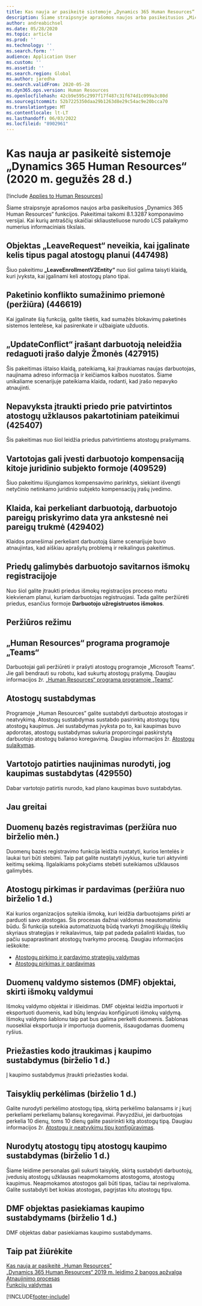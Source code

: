 ```yaml
---
title: Kas nauja ar pasikeitė sistemoje „Dynamics 365 Human Resources“ (2020 m. gegužės 28 d.)
description: Šiame straipsnyje aprašomos naujos arba pasikeitusios „Microsoft Dynamics 365 Human Resources” funkcijos 2020 m. gegužės 28 d.
author: andreabichsel
ms.date: 05/28/2020
ms.topic: article
ms.prod: ''
ms.technology: ''
ms.search.form: ''
audience: Application User
ms.custom: ''
ms.assetid: ''
ms.search.region: Global
ms.author: jaredha
ms.search.validFrom: 2020-05-28
ms.dyn365.ops.version: Human Resources
ms.openlocfilehash: 42cb9e595c2997f17f487c31f674d1c099a3c80d
ms.sourcegitcommit: 52b7225350daa29b1263d8e29c54ac9e20bcca70
ms.translationtype: MT
ms.contentlocale: lt-LT
ms.lasthandoff: 06/03/2022
ms.locfileid: "8902961"
---
```

# <a name="whats-new-or-changed-in-dynamics-365-human-resources-may-28-2020"></a>Kas nauja ar pasikeitė sistemoje „Dynamics 365 Human Resources“ (2020 m. gegužės 28 d.)

[!include [Applies to Human Resources](../includes/applies-to-hr.md)]

Šiame straipsnyje aprašomos naujos arba pasikeitusios „Dynamics 365 Human Resources“ funkcijos. Pakeitimai taikomi 8.1.3287 komponavimo versijai. Kai kurių antraščių skaičiai skliausteliuose nurodo LCS palaikymo numerius informaciniais tikslais.

## <a name="leaverequest-entity-doesnt-work-when-you-enable-multiple-types-per-leave-plan-447498"></a>Objektas „LeaveRequest“ neveikia, kai įgalinate kelis tipus pagal atostogų planui (447498)

Šiuo pakeitimu **„LeaveEnrollmentV2Entity“** nuo šiol galima taisyti klaidą, kuri įvyksta, kai įgalinami keli atostogų plano tipai.

## <a name="batch-contention-reduction-feature-preview-446619"></a>Paketinio konflikto sumažinimo priemonė (peržiūra) (446619)

Kai įgalinate šią funkciją, galite tikėtis, kad sumažės blokavimų paketinės sistemos lentelėse, kai pasirenkate ir užbaigiate užduotis.

## <a name="updateconflict-while-saving-worker-prevents-editing-a-record-in-people-427915"></a>„UpdateConflict“ įrašant darbuotoją neleidžia redaguoti įrašo dalyje Žmonės (427915)

Šis pakeitimas ištaiso klaidą, pateikiamą, kai įtraukiamas naujas darbuotojas, naujinama adreso informacija ir keičiamos kalbos nuostatos. Šiame unikaliame scenarijuje pateikiama klaida, rodanti, kad įrašo nepavyko atnaujinti. 

## <a name="unable-to-add-an-attachment-to-an-approved-leave-request-to-resubmit-425407"></a>Nepavyksta įtraukti priedo prie patvirtintos atostogų užklausos pakartotiniam pateikimui (425407)

Šis pakeitimas nuo šiol leidžia priedus patvirtintiems atostogų prašymams.

## <a name="user-can-enter-compensation-for-an-employee-in-a-different-legal-entity-form-409529"></a>Vartotojas gali įvesti darbuotojo kompensaciją kitoje juridinio subjekto formoje (409529)

Šiuo pakeitimu išjungiamos kompensavimo parinktys, siekiant išvengti netyčinio netinkamo juridinio subjekto kompensacijų įrašų įvedimo.

## <a name="error-when-you-transfer-an-employee-and-the-worker-position-assignment-date-is-before-the-position-duration-429402"></a>Klaida, kai perkeliant darbuotoją, darbuotojo pareigų priskyrimo data yra ankstesnė nei pareigų trukmė (429402)

Klaidos pranešimai perkeliant darbuotoją šiame scenarijuje buvo atnaujintas, kad aiškiau aprašytų problemą ir reikalingus pakeitimus.

## <a name="attachments-capabilities-in-employee-self-service-benefits-enrollment"></a>Priedų galimybės darbuotojo savitarnos išmokų registracijoje
 
Nuo šiol galite įtraukti priedus išmokų registracijos proceso metu kiekvienam planui, kuriam darbuotojas registruojasi. Tada galite peržiūrėti priedus, esančius formoje **Darbuotojo užregistruotos išmokos**.

## <a name="in-preview"></a>Peržiūros režimu

## <a name="human-resources-application-in-teams"></a>„Human Resources“ programa programoje „Teams“

Darbuotojai gali peržiūrėti ir prašyti atostogų programoje „Microsoft Teams“. Jie gali bendrauti su robotu, kad sukurtų atostogų prašymą. Daugiau informacijos žr. [„Human Resources“ programa programoje „Teams“](./hr-admin-teams-leave-app.md). 

## <a name="leave-suspension"></a>Atostogų sustabdymas

Programoje „Human Resources” galite sustabdyti darbuotojo atostogas ir neatvykimą. Atostogų sustabdymas sustabdo pasirinktų atostogų tipų atostogų kaupimus. Jei sustabdymas įvyksta po to, kai kaupimas buvo apdorotas, atostogų sustabdymas sukuria proporcingai paskirstytą darbuotojo atostogų balanso koregavimą. Daugiau informacijos žr. [Atostogų sulaikymas](hr-leave-and-absence-suspend-leave.md).

## <a name="update-user-experience-to-indicate-that-accrual-is-suspended-429550"></a>Vartotojo patirties naujinimas nurodyti, jog kaupimas sustabdytas (429550)

Dabar vartotojo patirtis nurodo, kad plano kaupimas buvo sustabdytas.

## <a name="coming-soon"></a>Jau greitai

## <a name="database-logging-in-preview-in-june"></a>Duomenų bazės registravimas (peržiūra nuo birželio mėn.)

Duomenų bazės registravimo funkcija leidžia nustatyti, kurios lentelės ir laukai turi būti stebimi. Taip pat galite nustatyti įvykius, kurie turi aktyvinti keitimų sekimą. Ilgalaikiams pokyčiams stebėti suteikiamos užklausos galimybės.

## <a name="buy-and-sell-leave-in-preview-june-1"></a>Atostogų pirkimas ir pardavimas (peržiūra nuo birželio 1 d.)

Kai kurios organizacijos suteikia išmoką, kuri leidžia darbuotojams pirkti ar parduoti savo atostogas. Šis procesas dažnai valdomas neautomatiniu būdu. Ši funkcija suteikia automatizuotą būdą tvarkyti žmogiškųjų išteklių skyriaus strategijas ir reikalavimus, taip pat padeda pašalinti klaidas, tuo pačiu supaprastinant atostogų tvarkymo procesą. Daugiau informacijos ieškokite:

- [Atostogų pirkimo ir pardavimo strategijų valdymas](hr-leave-and-absence-manage-buy-and-sell-leave-policies.md)
- [Atostogų pirkimas ir pardavimas](hr-employee-self-service-buy-sell-leave.md)

## <a name="data-management-framework-dmf-entities-for-benefits-management"></a>Duomenų valdymo sistemos (DMF) objektai, skirti išmokų valdymui
 
Išmokų valdymo objektai ir išleidimas. DMF objektai leidžia importuoti ir eksportuoti duomenis, kad būtų lengviau konfigūruoti išmokų valdymą. Išmokų valdymo šablonu taip pat bus galima perkelti duomenis. Šablonas nuosekliai eksportuoja ir importuoja duomenis, išsaugodamas duomenų ryšius.

## <a name="add-reason-code-to-accrual-suspensions-june-1"></a>Priežasties kodo įtraukimas į kaupimo sustabdymus (birželio 1 d.)

Į kaupimo sustabdymus įtraukti priežasties kodai.

## <a name="carry-forward-rules-june-1"></a>Taisyklių perkėlimas (birželio 1 d.)

Galite nurodyti perkėlimo atostogų tipą, skirtą perkėlimo balansams ir į kurį perkeliami perkeliamų balansų koregavimai. Pavyzdžiui, jei darbuotojas perkelia 10 dienų, toms 10 dienų galite pasirinkti kitą atostogų tipą. Daugiau informacijos žr. [Atostogų ir neatvykimų tipų konfigūravimas](hr-leave-and-absence-types.md).

## <a name="suspend-leave-accrual-for-specified-leave-types-june-1"></a>Nurodytų atostogų tipų atostogų kaupimo sustabdymas (birželio 1 d.)

Šiame leidime personalas gali sukurti taisyklę, skirtą sustabdyti darbuotojų, įvedusių atostogų užklausas neapmokamoms atostogoms, atostogų kaupimus. Neapmokamos atostogos gali būti tipas, tačiau tai neprivaloma. Galite sustabdyti bet kokias atostogas, pagrįstas kitu atostogų tipu.

## <a name="dmf-entity-available-for-accrual-suspensions-june-1"></a>DMF objektas pasiekiamas kaupimo sustabdymams (birželio 1 d.)

DMF objektas dabar pasiekiamas kaupimo sustabdymams.

## <a name="see-also"></a>Taip pat žiūrėkite

[Kas nauja ar pasikeitė „Human Resources”](hr-admin-whats-new.md)</br>
[„Dynamics 365 Human Resources“ 2019 m. leidimo 2 bangos apžvalga](/dynamics365-release-plan/2019wave2/dynamics365-human-resources/)</br>
[Atnaujinimo procesas](hr-admin-setup-update-process.md)</br>
[Funkcijų valdymas](hr-admin-manage-features.md)

[!INCLUDE[footer-include](../includes/footer-banner.md)]